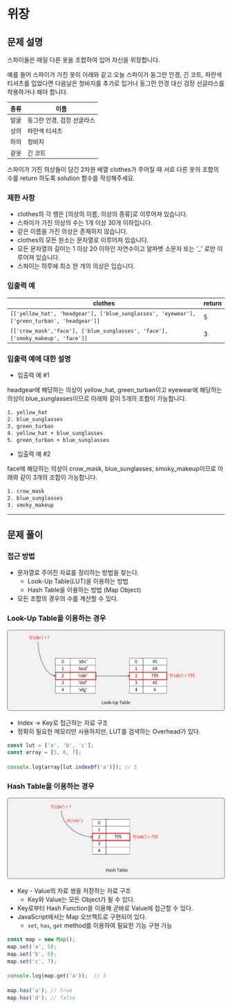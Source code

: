 # 위장

## 문제 설명

스파이들은 매일 다른 옷을 조합하여 입어 자신을 위장합니다.

예를 들어 스파이가 가진 옷이 아래와 같고 오늘 스파이가 동그란 안경, 긴 코트, 파란색 티셔츠를 입었다면 다음날은 청바지를 추가로 입거나 동그란 안경 대신 검정 선글라스를 착용하거나 해야 합니다.

|종류| 이름 |
|---|-------|
|얼굴| 동그란 안경, 검정 선글라스|
|상의| 파란색 티셔츠|
|하의| 청바지|
|겉옷| 긴 코트|

스파이가 가진 의상들이 담긴 2차원 배열 clothes가 주어질 때 서로 다른 옷의 조합의 수를 return 하도록 solution 함수를 작성해주세요.

### 제한 사항

- clothes의 각 행은 [의상의 이름, 의상의 종류]로 이루어져 있습니다.
- 스파이가 가진 의상의 수는 1개 이상 30개 이하입니다.
- 같은 이름을 가진 의상은 존재하지 않습니다.
- clothes의 모든 원소는 문자열로 이루어져 있습니다.
- 모든 문자열의 길이는 1 이상 20 이하인 자연수이고 알파벳 소문자 또는 '_' 로만 이루어져 있습니다.
- 스파이는 하루에 최소 한 개의 의상은 입습니다.

### 입출력 예

|clothes| return|
|-------|-------|
| `[['yellow_hat', 'headgear'], ['blue_sunglasses', 'eyewear'], ['green_turban', 'headgear']]` | 5 |
| `[['crow_mask','face'], ['blue_sunglasses', 'face'], ['smoky_makeup', 'face']]` | 3 |

### 입출력 예에 대한 설명

- 입출력 예 #1

headgear에 해당하는 의상이 yellow_hat, green_turban이고 eyewear에 해당하는 의상이 blue_sunglasses이므로 아래와 같이 5개의 조합이 가능합니다.

```
1. yellow_hat
2. blue_sunglasses
3. green_turban
4. yellow_hat + blue_sunglasses
5. green_turban + blue_sunglasses
```

- 입출력 예 #2

face에 해당하는 의상이 crow_mask, blue_sunglasses, smoky_makeup이므로 아래와 같이 3개의 조합이 가능합니다.

```
1. crow_mask
2. blue_sunglasses
3. smoky_makeup
```

-------

## 문제 풀이

### 접근 방법

- 문자열로 주어진 자료를 정리하는 방법을 찾는다.
  - Look-Up Table(LUT)을 이용하는 방법
  - Hash Table을 이용하는 방법 (Map Object)
- 모든 조합의 경우의 수를 계산할 수 있다.

### Look-Up Table을 이용하는 경우

![LUT](img/1.png)

- Index -> Key로 접근하는 자료 구조
- 정확히 필요한 메모리만 사용하지만, LUT를 검색하는 Overhead가 있다.

```javascript
const lut = ['a', 'b', 'c'];
const array = [5, 6, 7];

console.log(array[lut.indexOf('a')]); // 5
```

### Hash Table을 이용하는 경우

![HashTable](img/2.png)

- Key - Value의 자료 쌍을 저장하는 자료 구조
  - Key와 Value는 모든 Object가 될 수 있다.
- Key로부터 Hash Function을 이용해 곧바로 Value에 접근할 수 있다.
- JavaScript에서는 Map 오브젝트로 구현되어 있다.
  - `set`, `has`, `get` method를 이용하여 필요한 기능 구현 가능

```javascript
const map = new Map();
map.set('a', 5);
map.set('b', 6);
map.set('c', 7);

console.log(map.get('a'));  // 5

map.has('a'); // true
map.has('d'); // false
```
